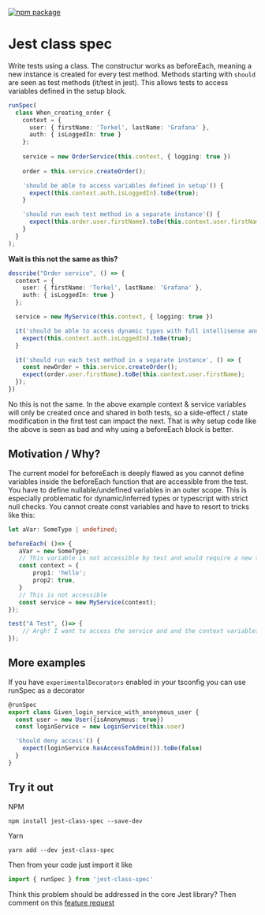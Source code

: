[![npm package](https://img.shields.io/npm/v/jest-class-spec.svg?style=flat-square)](https://www.npmjs.org/package/jest-class-spec)

# Jest class spec

Write tests using a class. The constructur works as beforeEach, meaning a new instance is created for every test method. Methods starting with `should` are seen as test methods (it/test in jest). This
allows tests to access variables defined in the setup block.

```typescript
runSpec(
  class When_creating_order {
    context = {
      user: { firstName: 'Torkel', lastName: 'Grafana' },
      auth: { isLoggedIn: true }
    };
    
    service = new OrderService(this.context, { logging: true })
    
    order = this.service.createOrder();

    'should be able to access variables defined in setup'() {
      expect(this.context.auth.isLoggedIn).toBe(true);
    }

    'should run each test method in a separate instance'() {      
      expect(this.order.user.firstName).toBe(this.context.user.firstName);
    }
  }
);

```

**Wait is this not the same as this?**

```typescript
describe("Order service", () => {
  context = {
    user: { firstName: 'Torkel', lastName: 'Grafana' },
    auth: { isLoggedIn: true }
  };

  service = new MyService(this.context, { logging: true })

  it('should be able to access dynamic types with full intellisense and type check', () => {
    expect(this.context.auth.isLoggedIn).toBe(true);
  }

  it('should run each test method in a separate instance', () => {
    const newOrder = this.service.createOrder();
    expect(order.user.firstName).toBe(this.context.user.firstName);
  });
})
```

No this is not the same. In the above example context & service variables will only be created once and shared in both tests, so a side-effect / state modification in the first test can impact the next. That
is why setup code like the above is seen as bad and why using a beforeEach block is better.


## Motivation / Why?


The current model for beforeEach is deeply flawed as you cannot define variables inside the beforeEach function that are accessible from the test. You have to define nullable/undefined variables in an outer scope.
This is especially problematic for dynamic/inferred types or typescript with strict null checks. You cannot create const variables and have to resort to tricks like this:

```typescript
let aVar: SomeType | undefined;

beforeEach( ()=> {
   aVar = new SomeType;
   // This variable is not accessible by test and would require a new type definition for an outer variable :(
   const context = {
       prop1: 'hello';
       prop2: true,
   }
   // This is not accessible
   const service = new MyService(context);
});

test("A Test", ()=> {
    // Argh! I want to access the service and and the context variables :(
});
```

## More examples

If you have `experimentalDecorators` enabled in your tsconfig you can use runSpec as a decorator

```typescript
@runSpec
export class Given_login_service_with_anonymous_user {
  const user = new User({isAnonymous: true})
  const loginService = new LoginService(this.user)

  'Should deny access'() {
    expect(loginService.hasAccessToAdmin()).toBe(false)
  }
}
```

## Try it out

NPM

```
npm install jest-class-spec --save-dev
```

Yarn
```
yarn add --dev jest-class-spec
```

Then from your code just import it like

```typescript
import { runSpec } from 'jest-class-spec'
```

Think this problem should be addressed in the core Jest library? Then comment on this [feature request](https://github.com/facebook/jest/issues/10886)

